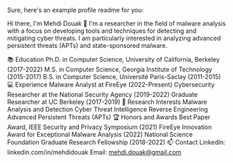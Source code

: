 Sure, here's an example profile readme for you:

Hi there, I'm Mehdi Douak 👋
I'm a researcher in the field of malware analysis with a focus on developing tools and techniques for detecting and mitigating cyber threats. I am particularly interested in analyzing advanced persistent threats (APTs) and state-sponsored malware.

📚 Education
Ph.D. in Computer Science, University of California, Berkeley (2017-2022)
M.S. in Computer Science, Georgia Institute of Technology (2015-2017)
B.S. in Computer Science, Université Paris-Saclay (2011-2015)
💻 Experience
Malware Analyst at FireEye (2022-Present)
Cybersecurity Researcher at the National Security Agency (2019-2022)
Graduate Researcher at UC Berkeley (2017-2019)
🔬 Research Interests
Malware Analysis and Detection
Cyber Threat Intelligence
Reverse Engineering
Advanced Persistent Threats (APTs)
🏆 Honors and Awards
Best Paper Award, IEEE Security and Privacy Symposium (2021)
FireEye Innovation Award for Exceptional Malware Analysis (2022)
National Science Foundation Graduate Research Fellowship (2018-2022)
📫 Contact
LinkedIn: linkedin.com/in/mehdidouak
Email: mehdi.douak@gmail.com
